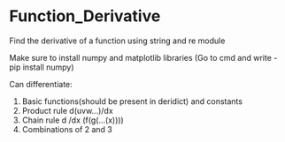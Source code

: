 # Function_Derivative
Find the derivative of a function using string and re module

Make sure to install numpy and matplotlib libraries (Go to cmd and write - pip install numpy)

Can differentiate:
1. Basic functions(should be present in deridict) and constants
2. Product rule d(uvw...)/dx
3. Chain rule d /dx (f(g(...(x))))
4. Combinations of 2 and 3
